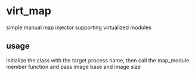 # virt_map
simple manual map injector supporting virtualized modules

## usage
initialize the class with the target process name, then call the map_module member function and pass image base and image size
